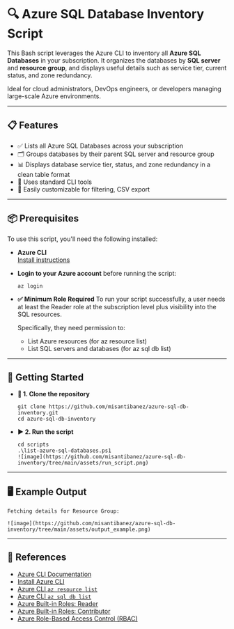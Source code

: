 # 🔍 Azure SQL Database Inventory Script

This Bash script leverages the Azure CLI to inventory all **Azure SQL Databases** in your subscription. It organizes the databases by **SQL server** and **resource group**, and displays useful details such as service tier, current status, and zone redundancy.

Ideal for cloud administrators, DevOps engineers, or developers managing large-scale Azure environments.

---

## 📋 Features

- ✅ Lists all Azure SQL Databases across your subscription
- 🗂️ Groups databases by their parent SQL server and resource group
- 📊 Displays database service tier, status, and zone redundancy in a clean table format
- 🔁 Uses standard CLI tools
- 🧩 Easily customizable for filtering, CSV export

---

## 📦 Prerequisites

To use this script, you'll need the following installed:

- **Azure CLI**  
  [Install instructions](https://learn.microsoft.com/en-us/cli/azure/install-azure-cli)

- **Login to your Azure account** before running the script:
  ```bash
  az login

- **✅ Minimum Role Required**
  To run your script successfully, a user needs at least the Reader role at the subscription level plus visibility into the SQL resources.

  Specifically, they need permission to:
  - List Azure resources (for az resource list)
  - List SQL servers and databases (for az sql db list)
---

## 🚀 Getting Started
- **🔧 1. Clone the repository**

      git clone https://github.com/misantibanez/azure-sql-db-inventory.git
      cd azure-sql-db-inventory
    
- **▶️ 2. Run the script**

      cd scripts
      .\list-azure-sql-databases.ps1
      ![image](https://github.com/misantibanez/azure-sql-db-inventory/tree/main/assets/run_script.png)

---

## 🖥️ Example Output
    
    Fetching details for Resource Group:

    ![image](https://github.com/misantibanez/azure-sql-db-inventory/tree/main/assets/output_example.png)

---
## 🔗 References

- [Azure CLI Documentation](https://learn.microsoft.com/en-us/cli/azure/)
- [Install Azure CLI](https://learn.microsoft.com/en-us/cli/azure/install-azure-cli)
- [Azure CLI `az resource list`](https://learn.microsoft.com/en-us/cli/azure/resource#az-resource-list)
- [Azure CLI `az sql db list`](https://learn.microsoft.com/en-us/cli/azure/sql/db#az-sql-db-list)
- [Azure Built-in Roles: Reader](https://learn.microsoft.com/en-us/azure/role-based-access-control/built-in-roles#reader)
- [Azure Built-in Roles: Contributor](https://learn.microsoft.com/en-us/azure/role-based-access-control/built-in-roles#contributor)
- [Azure Role-Based Access Control (RBAC)](https://learn.microsoft.com/en-us/azure/role-based-access-control/overview)

